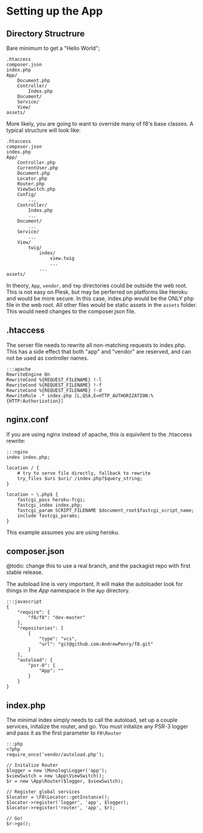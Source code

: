 # Setting up the App

## Directory Structrure

Bare minimum to get a "Hello World";

    .htaccess
    composer.json
    index.php
    App/
        Document.php
        Controller/
            Index.php
        Document/
        Service/
        View/
    assets/


More likely, you are going to want to override many of f8's base classes. A typical structure will look like:

    .htaccess
    composer.json
    index.php
    App/
        Controller.php
        CurrentUser.php
        Document.php
        Locator.php
        Router.php
        ViewSwitch.php
        Config/
            ...
        Controller/
            Index.php
            ...
        Document/
            ...
        Service/
            ...
        View/
            twig/
                index/
                    view.twig
                    ...
                ...
    assets/


In theory, `App`, `vendor`, and `tmp` directories could be outside the web root. This is not easy on Plesk, but may be
perferred on platforms like Heroku and would be more secure. In this case, index.php would be the ONLY php file in the
web root. All other files would be static assets in the `assets` folder. This would need changes to the composer.json
file.

## .htaccess

The server file needs to rewrite all non-matching requests to index.php. This has a side effect that both "app" and
"vendor" are reserved, and can not be used as controller names. 

    :::apache
    RewriteEngine On
    RewriteCond %{REQUEST_FILENAME} !-l
    RewriteCond %{REQUEST_FILENAME} !-f
    RewriteCond %{REQUEST_FILENAME} !-d
    RewriteRule .* index.php [L,QSA,E=HTTP_AUTHORIZATION:%{HTTP:Authorization}]

## nginx.conf

If you are using nginx instead of apache, this is equivilent to the .htaccess rewrite:

    :::nginx
    index index.php;
    
    location / {
        # try to serve file directly, fallback to rewrite
        try_files $uri $uri/ /index.php?$query_string;
    }
    
    location ~ \.php$ {
        fastcgi_pass heroku-fcgi;
        fastcgi_index index.php;
        fastcgi_param SCRIPT_FILENAME $document_root$fastcgi_script_name;
        include fastcgi_params;
    }

This example assumes you are using heroku.

## composer.json

@todo: change this to use a real branch, and the packagist repo with first stable release.

The autoload line is very important. It will make the autoloader look for things in the *App* namespace in the
`App` directory.

    :::javascript
    {
        "require": {
            "f8/f8": "dev-master"
        },
        "repositories": [
            {
                "type": "vcs",
                "url": "git@github.com:AndrewPenry/f8.git"
            }
        ],
        "autoload": {
            "psr-0": {
                "App": ""
            }
        }
    }


## index.php

The minimal index simply needs to call the autoload, set up a couple services, initalize the router, and go. You must
initalize any PSR-3 logger and pass it as the first parameter to `F8\Router`

    :::php
    <?php
    require_once('vendor/autoload.php');
    
    // Initalize Router
    $logger = new \Monolog\Logger('app');
    $viewSwitch = new \App\ViewSwitch();
    $r = new \App\Router($logger, $viewSwitch);
    
    // Register global services
    $locator = \F8\Locator::getInstance();
    $locator->register('logger', 'app', $logger);
    $locator->register('router', 'app', $r);
    
    // Go!
    $r->go();